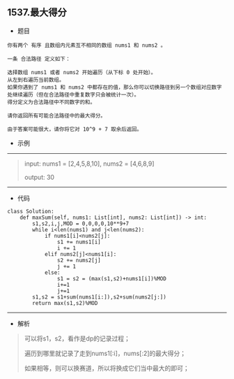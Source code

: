 1537.最大得分
----------
 - 题目
> 
    你有两个 有序 且数组内元素互不相同的数组 nums1 和 nums2 。

    一条 合法路径 定义如下：
    
    选择数组 nums1 或者 nums2 开始遍历（从下标 0 处开始）。
    从左到右遍历当前数组。
    如果你遇到了 nums1 和 nums2 中都存在的值，那么你可以切换路径到另一个数组对应数字处继续遍历（但在合法路径中重复数字只会被统计一次）。
    得分定义为合法路径中不同数字的和。
    
    请你返回所有可能合法路径中的最大得分。
    
    由于答案可能很大，请你将它对 10^9 + 7 取余后返回。
 - 示例
 ----------
> input: nums1 = [2,4,5,8,10], nums2 = [4,6,8,9]
>
> output: 30
 ----------
 - 代码
 >
> 
    class Solution:
        def maxSum(self, nums1: List[int], nums2: List[int]) -> int:
            s1,s2,i,j,MOD = 0,0,0,0,10**9+7
            while i<len(nums1) and j<len(nums2):
                if nums1[i]<nums2[j]:
                    s1 += nums1[i]
                    i += 1
                elif nums2[j]<nums1[i]:
                    s2 += nums2[j]
                    j += 1
                else:
                    s1 = s2 = (max(s1,s2)+nums1[i])%MOD
                    i+=1
                    j+=1
            s1,s2 = s1+sum(nums1[i:]),s2+sum(nums2[j:])
            return max(s1,s2)%MOD

 ----------
 - 解析
 > 
> 可以将s1，s2，看作是dp的记录过程；
> 
> 遍历到哪里就记录了走到nums1[:i]，nums[:2]的最大得分；
> 
> 如果相等，则可以换赛道，所以将换成它们当中最大的即可；